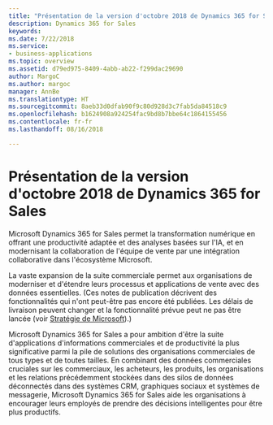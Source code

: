```yaml
---
title: "Présentation de la version d'octobre 2018 de Dynamics 365 for Sales"
description: Dynamics 365 for Sales
keywords: 
ms.date: 7/22/2018
ms.service:
- business-applications
ms.topic: overview
ms.assetid: d79ed975-8409-4abb-ab22-f299dac29690
author: MargoC
ms.author: margoc
manager: AnnBe
ms.translationtype: HT
ms.sourcegitcommit: 8aeb33d0dfab90f9c80d928d3c7fab5da84518c9
ms.openlocfilehash: b1624908a924254fac9bd8b7bbe64c1864155456
ms.contentlocale: fr-fr
ms.lasthandoff: 08/16/2018

---
```


#  <a name="overview-of-dynamics-365-for-sales-october-18-release"></a>Présentation de la version d'octobre 2018 de Dynamics 365 for Sales


Microsoft Dynamics 365 for Sales permet la transformation numérique en offrant une productivité adaptée et des analyses basées sur l'IA, et en modernisant la collaboration de l'équipe de vente par une intégration collaborative dans l'écosystème Microsoft. 

La vaste expansion de la suite commerciale permet aux organisations de moderniser et d'étendre leurs processus et applications de vente avec des données essentielles. (Ces notes de publication décrivent des fonctionnalités qui n'ont peut-être pas encore été publiées. Les délais de livraison peuvent changer et la fonctionnalité prévue peut ne pas être lancée (voir [Stratégie de Microsoft](https://go.microsoft.com/fwlink/p/?linkid=2007332)).)

Microsoft Dynamics 365 for Sales a pour ambition d'être la suite d'applications d'informations commerciales et de productivité la plus significative parmi la pile de solutions des organisations commerciales de tous types et de toutes tailles. En combinant des données commerciales cruciales sur les commerciaux, les acheteurs, les produits, les organisations et les relations précédemment stockées dans des silos de données déconnectés dans des systèmes CRM, graphiques sociaux et systèmes de messagerie, Microsoft Dynamics 365 for Sales aide les organisations à encourager leurs employés de prendre des décisions intelligentes pour être plus productifs.


